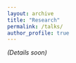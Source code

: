 ```yaml
---
layout: archive
title: "Research"
permalink: /talks/
author_profile: true
---
```


_(Details soon)_
